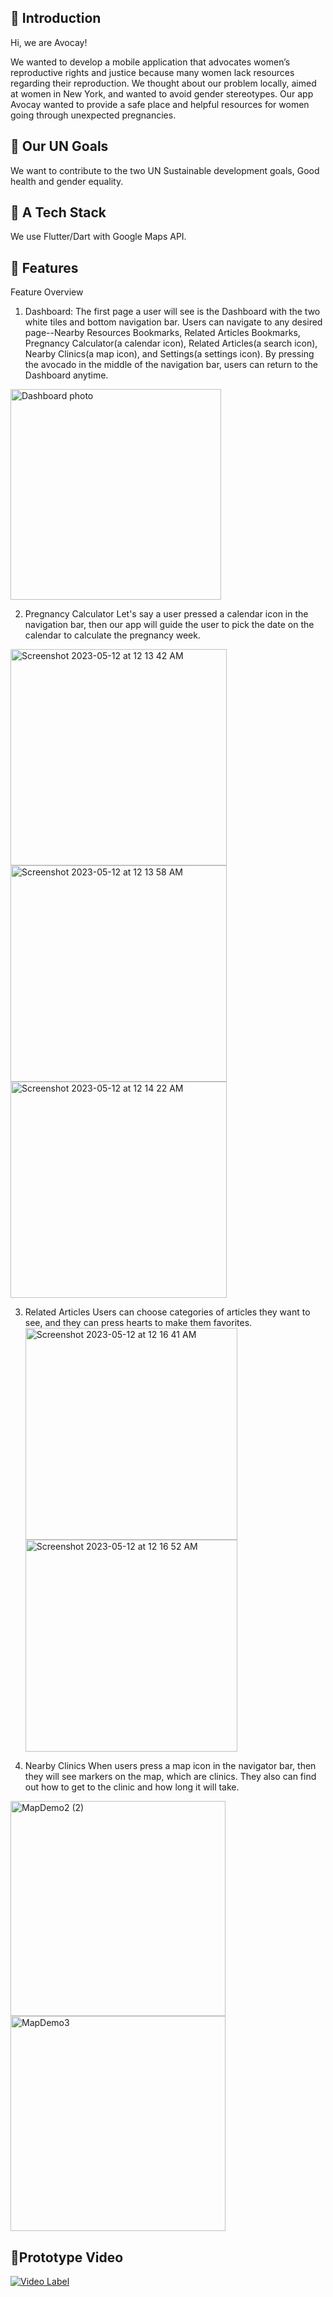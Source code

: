 ## 🥑 Introduction

Hi, we are Avocay!

We wanted to develop a mobile application that advocates women’s reproductive rights and justice because many women lack resources regarding their reproduction. We thought about our problem locally, aimed at women in New York, and wanted to avoid gender stereotypes. Our app Avocay wanted to provide a safe place and helpful resources for women going through unexpected pregnancies. 

## 🥑 Our UN Goals

We want to contribute to the two UN Sustainable development goals, Good health and gender equality. 

## 🥑 A Tech Stack

We use Flutter/Dart with Google Maps API.

## 🥑 Features

Feature Overview
1. Dashboard: The first page a user will see is the Dashboard with the two white tiles and bottom navigation bar. Users can navigate to any desired page--Nearby Resources Bookmarks, Related Articles Bookmarks, Pregnancy Calculator(a calendar icon), Related Articles(a search icon), Nearby Clinics(a map icon), and Settings(a settings icon). By pressing the avocado in the middle of the navigation bar, users can return to the Dashboard anytime.
<img width="337" alt="Dashboard photo" src="https://github.com/2023-GDSC-Challenge-Columbia-Project/frontend/assets/94277988/080cbe7e-c2ee-41ee-93e7-0e4c83ed54e8"> 


2. Pregnancy Calculator
Let's say a user pressed a calendar icon in the navigation bar, then our app will guide the user to pick the date on the calendar to calculate the pregnancy week. 

<img width="346" alt="Screenshot 2023-05-12 at 12 13 42 AM" src="https://github.com/2023-GDSC-Challenge-Columbia-Project/frontend/assets/119546622/d7cb3027-ca2d-4c34-882b-6e04da385ef0"><img width="346" alt="Screenshot 2023-05-12 at 12 13 58 AM" src="https://github.com/2023-GDSC-Challenge-Columbia-Project/frontend/assets/119546622/8bfb0abe-c1f4-4518-94c1-2f40cfc393ad"><img width="346" alt="Screenshot 2023-05-12 at 12 14 22 AM" src="https://github.com/2023-GDSC-Challenge-Columbia-Project/frontend/assets/119546622/2b79466e-c8b6-4c8d-adce-e4aeb58b7a6e">


3. Related Articles
Users can choose categories of articles they want to see, and they can press hearts to make them favorites. 
<img width="339" alt="Screenshot 2023-05-12 at 12 16 41 AM" src="https://github.com/2023-GDSC-Challenge-Columbia-Project/frontend/assets/119546622/e8a9c205-0c42-46ac-9929-f8c03e62761c"><img width="339" alt="Screenshot 2023-05-12 at 12 16 52 AM" src="https://github.com/2023-GDSC-Challenge-Columbia-Project/frontend/assets/119546622/0b3620ac-de4f-4a47-aaa7-e48b557742ac">




4. Nearby Clinics
When users press a map icon in the navigator bar, then they will see markers on the map, which are clinics. They also can find out how to get to the clinic and how long it will take. 
<img width="344" alt="MapDemo2 (2)" src="https://github.com/2023-GDSC-Challenge-Columbia-Project/frontend/assets/94277988/a3b19790-ca4f-4023-b3bc-7fe0f5bf4f96">
<img width="344" alt="MapDemo3" src="https://github.com/2023-GDSC-Challenge-Columbia-Project/frontend/assets/94277988/c4742b9e-7aa1-415d-a244-05b07e6e16c8">

## 🥑Prototype Video
[![Video Label](http://img.youtube.com/vi/x04NSWchq7c/0.jpg)](https://youtu.be/x04NSWchq7c)